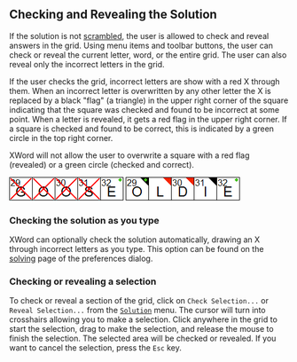 Checking and Revealing the Solution
-----------------------------------

If the solution is not [scrambled](window.html#unscrambling), the user is
allowed to check and reveal answers in the grid.  Using menu items and toolbar
buttons, the user can check or reveal the current letter, word, or the entire
grid.  The user can also reveal only the incorrect letters in the grid.

If the user checks the grid, incorrect letters are show with a red X through
them.  When an incorrect letter is overwritten by any other letter the X is
replaced by a black "flag" (a triangle) in the upper right corner of the square
indicating that the square was checked and found to be incorrect at some point.
When a letter is revealed, it gets a red flag in the upper right corner.  If a
square is checked and found to be correct, this is indicated by a green circle
in the top right corner.  

XWord will not allow the user to overwrite a square with a red flag (revealed)
or a green circle (checked and correct).

![Image of incorrect letters](images/check1.png "Incorrect Letters")
![Image of checked and revealed letters](images/check2.png "Checked and Revealed Letters")

### Checking the solution as you type ###

XWord can optionally check the solution automatically, drawing an X through
incorrect letters as you type.  This option can be found on the
[solving](preferences.html#solving_preferences) page of the preferences dialog.


### Checking or revealing a selection ###

To check or reveal a section of the grid, click on `Check Selection...` or
`Reveal Selection...` from the [`Solution`](window.html#solution_menu) menu.
The cursor will turn into crosshairs allowing you to make a selection.  Click
anywhere in the grid to start the selection, drag to make the selection, and
release the mouse to finish the selection.  The selected area will be checked
or revealed.  If you want to cancel the selection, press the `Esc` key.